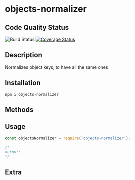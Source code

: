 # objects-normalizer

## Code Quality Status
![Build Status](https://github.com/gastonpereyra/objects-normalizer/workflows/Build%20Status/badge.svg)
[![Coverage Status](https://img.shields.io/coveralls/github/gastonpereyra/objects-normalizer/master.svg)](https://coveralls.io/r/gastonpereyra/objects-normalizer?branch=master)

## Description
Normalizes object keys, to have all the same ones

## Installation

```
npm i objects-normalizer
```

## Methods

## Usage

```js
const objectsNormalizer = require('objects-normalizer');

/*
output: 
*/
```
## Extra